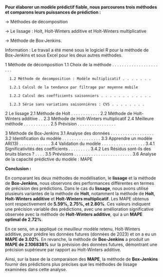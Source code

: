    **Pour élaborer un modèle prédictif fiable, nous parcourons trois méthodes et comparons leurs puissances de prédiction :**

→ Méthodes de décomposition

→ Le lissage : Holt, Holt-Winters additive et Holt-Winters multiplicative

→ Méthode de Box-Jenkins.

Information : Le travail a été mené sous le logiciel R pour la méthode de Box-Jenkins et sous
Excel pour les deux autres méthodes.

1 Méthode de décomposition
      1.1 Choix de la méthode . . . . . . . . . . . . . . . . . . . . . . 
      
      1.2 Méthode de decomposition : Modèle multiplicatif . . . . . . .
      
      1.2.1 Calcul de la tendance par filtrage par moyenne mobile
      
      1.2.2 Calcul des coefficients saisonniers . . . . . . . . . . . .
      
      1.2.3 Série sans variations saisonnières : CVS . . . . . . . .
      
2 Le lissage
      2.1 Méthode de Holt . . . . . . . . . . . .
      2.2 Méthode de Holt-Winters additive . .
      2.3 Méthode de Holt-Winters multiplicatif
      2.4 Meilleure méthode . . . . . . . . . . .
      2.5 Prévision . . . . . . . . . . . . . . . .

3 Méthode de Box-Jenkins
      3.1 Analyse des données . . . . . . . . . . . . . . . . . .
      3.2 Identification du modèle . . . . . . . . . . . . . . . .
      3.3 Apprendre un modèle AR(13) . . . . . . . . . . . . .
      3.4 Validation du modèle . . . . . . . . . . . . . . . . . .
      3.4.1 Significativités des coefficients . . . . . . . . .
      3.4.2 Les Résidus sont-ils des bruits blancs ? . . . .
      3.5 Prévisions . . . . . . . . . . . . . . . . . . . . . . . .
      3.6 Analyse de la capacité prédictive du modèle : MAPE


  **Conclusion :**
                          
En comparant les deux méthodes de modélisation, le **lissage** et la méthode de **Box-Jenkins**, nous observons des performances différentes en termes de précision des prédictions.
Dans le cas du **lissage**, nous avons utilisé plusieurs variantes de la méthode de **Holt**, notamment la méthode de **Holt**, **Holt-Winters additive** et **Holt-Winters multiplicatif**. Les MAPE obtenus
sont respectivement de **5.59%, 2.75%, et 2.80%**. Ces valeurs indiquent une précision variable des prédictions, avec une amélioration significative observée avec la méthode de **Holt-Winters additive**,
qui a un **MAPE optimal de 2.72%**.

En ce sens, on a appliqué ce meuilleur modèle retenu, Holt-Winters additive, pour prédire les données futures (données de 2023) et on a eu un **MAPE de 3.02%**. En revanche, la méthode
de **Box-Jenkins** a produit un **MAPE de 2.106838%** sur la prévision des données futures, démontrant une précision supérieure par rapport au Holt-Winters additive.

Ainsi, sur la base de la comparaison des **MAPE**, la méthode de **Box-Jenkins** fournir des prédictions plus précises que les méthodes de lissage examinées dans cette analyse.
